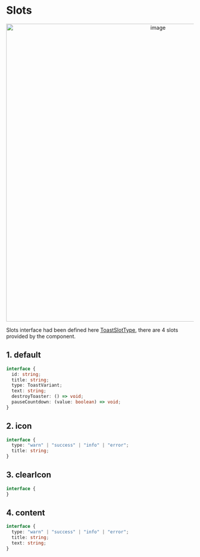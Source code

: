 
# Slots
<p align="center">
  <img width="800px" alt="image" src="https://github.com/hackcharms/vue3-toaster/assets/48487312/f0babb2c-7067-4408-892a-15e402853b8e"/>
</p>

Slots interface had been defined here [ToastSlotType](#toastslottype),
there are 4 slots provided by the component.

## 1. default

```ts
interface {
  id: string;
  title: string;
  type: ToastVariant;
  text: string;
  destroyToaster: () => void;
  pauseCountdown: (value: boolean) => void;
}

```

## 2. icon

```ts
interface {
  type: "warn" | "success" | "info" | "error";
  title: string;
}
```

## 3. clearIcon

```ts
interface {
}
```

## 4. content

```ts
interface {
  type: "warn" | "success" | "info" | "error";
  title: string;
  text: string;
}
```

